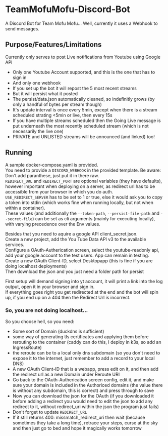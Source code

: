 # TeamMofuMofu-Discord-Bot
A Discord Bot for Team Mofu Mofu... Well, currently it uses a Webhook to send messages.  

## Purpose/Features/Limitations
Currently only serves to post Live notifications from Youtube using Google API
- Only one Youtube Account supported, and this is the one that has to sign in
- And only one webhook
- If you set up the bot it will repost the 5 most recent streams
- But it will persist what it posted
- The persist/data.json automatically cleaned, so indefinitly grows (by only a handful of bytes per stream though)
- It's update interval is once every 5min, except when there is a stream scheduled strating <5min or live, then every 15s
- If you have multiple streams scheduled then the Going Live message is put underneath the most recently scheduled stream (which is not necessarily the live one)
- PRIVATE and UNLISTED streams will be announced (and linked) too!

## Running
A sample docker-compose.yaml is provided.  
You need to provide a `DISCORD_WEBHOOK` in the provided template. Be aware: Don't add paranthese, just put it in there raw.  
`REDIRECT_URL` and `REDIRECT_PORT` are optional variables (they have defaults), however important when deploying on a server, as redirect url has to be accessible from your browser in which you do auth.  
`USE_REDIRECT_SERVER` has to be set to 1 or true, else it would ask you to copy a token into stdin (which works fine when running locally, but not when within a container).  
These values (and additionally the `--token-path`, `--persist-file-path` and `--secret-file`) can be set as cli arguments (mainly for executing locally), with varying precedence over the Env values.  
  
Besides that you need to aquire a google API client_secret.json.  
Create a new project, add the You Tube Data API v3 to the available services.  
Configure a OAuth-Autherication screen, select the youtube-readonly api, add your google account to the test users. App can remain in testing.  
Create a new OAuth Client-ID, select Desktopapp (this is fine if you are doing localhost deployments)  
Then download the json and you just need a folder path for persist  
  
First setup will demand signing into yt account, it will print a link into the log output, open it in your browser and sign in.  
If everything goes right you get redirected at the end and the bot will spin up, if you end up on a 404 then the Redirect Url is incorrect.  
  
### So, you are not doing localhost...
So you choose hell, so you need:
- Some sort of Domain (duckdns is sufficient)
- some way of generating tls certificates and applying them before rerouting to the container (caddy can do this, I deploy in k3s, so add an IngressRoute)
- the reroute can be to a local only dns subdomain (so you don't need to expose it to the internet, just remember to add a record to your local DNS)
- A new OAuth Client-ID that is a webapp, press edit on it, and then add the redirect url as a new Domain under Reroute URI
- Go back to the OAuth-Autherication screen config, edit it, and make sure your domain is included in the Authoriced domains (the value there is without any subdomain, this is correct) and press through to save
- Now you can download the json for the OAuth (if you downloaded it before adding a redirect you would need to edit the json to add any redirect to it, without redirect_uri within the json the program just fails)
- Don't forget to update `REDIRECT_URL`
- If it still returns 400: missmatch_redirect_uri then wait (because sometimes they take a long time), retrace your steps, curse at the sky and then just go to bed and hope it magically works tomorrow
